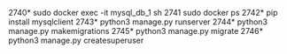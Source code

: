  2740* sudo docker exec -it mysql_db_1 sh
 2741  sudo docker ps
 2742* pip install mysqlclient
 2743* python3 manage.py runserver
 2744* python3 manage.py makemigrations
 2745* python3 manage.py migrate
 2746* python3 manage.py createsuperuser
